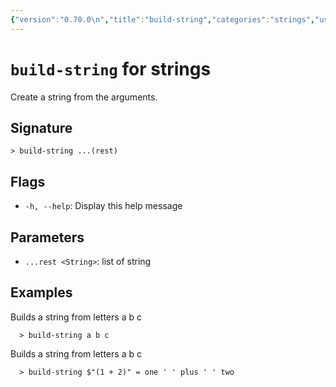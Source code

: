 ```yaml
---
{"version":"0.70.0\n","title":"build-string","categories":"strings","usage":"Create a string from the arguments.\n"}
---
```

<!-- THIS FILE IS GENERATED BY update_book_commands.cjs USING NUSHELL'S HELP COMMANDS.
REFRAIN FROM EDITING IT MANUALLY.-->
# <code>build-string</code> for strings

<div class='command-title'>Create a string from the arguments.</div>

## Signature

```> build-string ...(rest)```

## Flags

 * ```-h, --help```: Display this help message
## Parameters

 * ```...rest <String>```: list of string
## Examples

  Builds a string from letters a b c
```shell
  > build-string a b c
```
  Builds a string from letters a b c
```shell
  > build-string $"(1 + 2)" = one ' ' plus ' ' two
```


